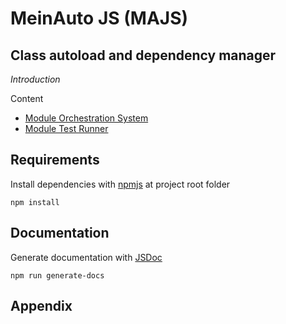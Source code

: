 # MeinAuto JS (MAJS)

## Class autoload and dependency manager

*Introduction*

Content

* [Module Orchestration System](doc/tutorials/module/MODULE-ORCHESTRATION-SYSTEM.md)
* [Module Test Runner](doc/tutorials/test/MODULE-TEST-RUNNER.md)

## Requirements

Install dependencies with [npmjs][npmjs] at project root folder

    npm install

## Documentation

Generate documentation with [JSDoc][jsdoc]

    npm run generate-docs

## Appendix


[npmjs]: https://www.npmjs.com/
[jsdoc]: http://usejsdoc.org/
